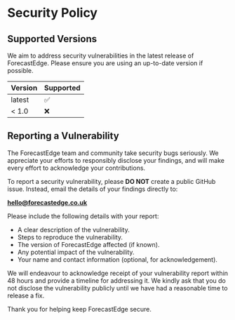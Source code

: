 # Security Policy

## Supported Versions

We aim to address security vulnerabilities in the latest release of ForecastEdge. Please ensure you are using an up-to-date version if possible.

| Version | Supported          |
| ------- | ------------------ |
| latest  | :white_check_mark: |
| < 1.0   | :x:                |


## Reporting a Vulnerability

The ForecastEdge team and community take security bugs seriously. We appreciate your efforts to responsibly disclose your findings, and will make every effort to acknowledge your contributions.

To report a security vulnerability, please **DO NOT** create a public GitHub issue. Instead, email the details of your findings directly to:

**hello@forecastedge.co.uk**

Please include the following details with your report:

*   A clear description of the vulnerability.
*   Steps to reproduce the vulnerability.
*   The version of ForecastEdge affected (if known).
*   Any potential impact of the vulnerability.
*   Your name and contact information (optional, for acknowledgement).

We will endeavour to acknowledge receipt of your vulnerability report within 48 hours and provide a timeline for addressing it. We kindly ask that you do not disclose the vulnerability publicly until we have had a reasonable time to release a fix.

Thank you for helping keep ForecastEdge secure.
